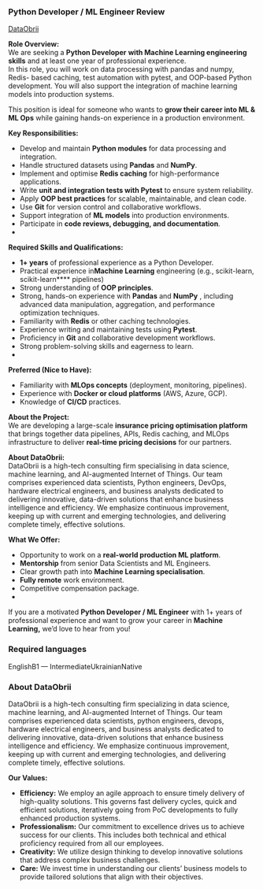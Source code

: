 ### Python Developer / ML Engineer Review

[ DataObrii ](https://djinni.co/jobs/company-dataobrii/)

**Role Overview:**  
We are seeking a **Python Developer** **with Machine Learning engineering
skills** and at least one year of professional experience.  
In this role, you will work on data processing with pandas and numpy, Redis-
based caching, test automation with pytest, and OOP-based Python development.
You will also support the integration of machine learning models into
production systems.

This position is ideal for someone who wants to **grow their career into ML &
ML Ops** while gaining hands-on experience in a production environment.

**Key Responsibilities:**

  * Develop and maintain **Python modules** for data processing and integration.
  * Handle structured datasets using **Pandas** and **NumPy**.
  * Implement and optimise **Redis caching** for high-performance applications.
  * Write **unit and integration tests with Pytest** to ensure system reliability.
  * Apply **OOP best practices** for scalable, maintainable, and clean code.
  * Use **Git** for version control and collaborative workflows.
  * Support integration of **ML models** into production environments.
  * Participate in **code reviews, debugging, and documentation**.
  * 

**Required Skills and Qualifications:**

  * **1+ years** of professional experience as a Python Developer.
  * Practical experience in**Machine Learning** engineering (e.g., scikit-learn, scikit-learn**** pipelines)
  * Strong understanding of **OOP principles**.
  * Strong, hands-on experience with **Pandas** and **NumPy** , including advanced data manipulation, aggregation, and performance optimization techniques.
  * Familiarity with **Redis** or other caching technologies.
  * Experience writing and maintaining tests using **Pytest**.
  * Proficiency in **Git** and collaborative development workflows.
  * Strong problem-solving skills and eagerness to learn.
  * 

**Preferred (Nice to Have):**

  * Familiarity with **MLOps concepts** (deployment, monitoring, pipelines).
  * Experience with **Docker or cloud platforms** (AWS, Azure, GCP).
  * Knowledge of **CI/CD** practices.

**About the Project:**  
We are developing a large-scale **insurance pricing optimisation platform**
that brings together data pipelines, APIs, Redis caching, and MLOps
infrastructure to deliver **real-time pricing decisions** for our partners.

**About DataObrii:**  
DataObrii is a high-tech consulting firm specialising in data science, machine
learning, and AI-augmented Internet of Things. Our team comprises experienced
data scientists, Python engineers, DevOps, hardware electrical engineers, and
business analysts dedicated to delivering innovative, data-driven solutions
that enhance business intelligence and efficiency. We emphasize continuous
improvement, keeping up with current and emerging technologies, and delivering
complete timely, effective solutions.

**What We Offer:**

  * Opportunity to work on a **real-world production ML platform**.
  * **Mentorship** from senior Data Scientists and ML Engineers.
  * Clear growth path into **Machine Learning specialisation**.
  * **Fully remote** work environment.
  * Competitive compensation package.
  * 

If you are a motivated **Python Developer / ML Engineer** with 1+ years of
professional experience and want to grow your career in **Machine Learning,**
we’d love to hear from you!

  

### Required languages

EnglishB1 — IntermediateUkrainianNative

### About DataObrii

DataObrii is a high-tech consulting firm specializing in data science, machine
learning, and AI-augmented Internet of Things. Our team comprises experienced
data scientists, python engineers, devops, hardware electrical engineers, and
business analysts dedicated to delivering innovative, data-driven solutions
that enhance business intelligence and efficiency. We emphasize continuous
improvement, keeping up with current and emerging technologies, and delivering
complete timely, effective solutions.  
  
**Our Values:**

  * **Efficiency:** We employ an agile approach to ensure timely delivery of high-quality solutions. This governs fast delivery cycles, quick and efficient solutions, iteratively going from PoC developments to fully enhanced production systems.
  * **Professionalism:** Our commitment to excellence drives us to achieve success for our clients. This includes both technical and ethical proficiency required from all our employees.
  * **Creativity:** We utilize design thinking to develop innovative solutions that address complex business challenges.
  * **Care:** We invest time in understanding our clients’ business models to provide tailored solutions that align with their objectives.